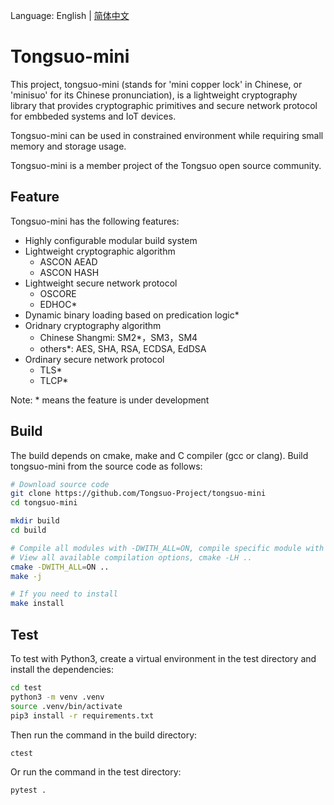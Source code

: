 Language: English | [简体中文](README.cn.md)

# Tongsuo-mini

This project, tongsuo-mini (stands for 'mini copper lock' in Chinese, or 'minisuo' for its Chinese pronunciation), is a lightweight cryptography library that provides cryptographic primitives and secure network protocol for embbeded systems and IoT devices.

Tongsuo-mini can be used in constrained environment while requiring small memory and storage usage.

Tongsuo-mini is a member project of the Tongsuo open source community.

## Feature

Tongsuo-mini has the following features:

* Highly configurable modular build system
* Lightweight cryptographic algorithm
  * ASCON AEAD
  * ASCON HASH
* Lightweight secure network protocol
  * OSCORE
  * EDHOC\*
* Dynamic binary loading based on predication logic\*
* Oridnary cryptography algorithm
  * Chinese Shangmi: SM2\*，SM3，SM4
  * others\*: AES, SHA, RSA, ECDSA, EdDSA
* Ordinary secure network protocol
  * TLS\*
  * TLCP\*

Note: \* means the feature is under development

## Build

The build depends on cmake, make and C compiler (gcc or clang).
Build tongsuo-mini from the source code as follows:

```bash
# Download source code
git clone https://github.com/Tongsuo-Project/tongsuo-mini
cd tongsuo-mini

mkdir build
cd build

# Compile all modules with -DWITH_ALL=ON, compile specific module with -DWITH_<module>=ON, e.g. -DWITH_ASCON=ON
# View all available compilation options, cmake -LH ..
cmake -DWITH_ALL=ON ..
make -j

# If you need to install
make install
```

## Test

To test with Python3, create a virtual environment in the test directory and install the dependencies:

```bash
cd test
python3 -m venv .venv
source .venv/bin/activate
pip3 install -r requirements.txt
```

Then run the command in the build directory:

```bash
ctest
```

Or run the command in the test directory:

```bash
pytest .
```
